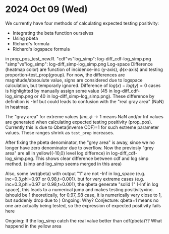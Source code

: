 2024 Oct 09 (Wed)
=================

We currently have four methods of calculating expected testing positivity:
* Integrating the beta function ourselves
* Using pbeta
* Richard's formula
* Richard's logspace formula

in prop_pos_test_new.R.
    "cdf"vs"log_simp": log-diff_cdf-log_simp.png
    "simp"vs"log_simp": log-diff_simp-log_simp.png
    Log-space Difference (heatmap color) are function of incidence-inc (y-axis), $\phi$(x-axis) and testing proportion-test_prop(group).
    For now, the differences are magnitude/absoulute value, signs are considered due to logspace calculation, but temporarly ignored.
    Difference of $log(x)-log(y)=0$ cases is highlighted by manually assign some value ($45$ in log-diff_cdf-log_simp.png or $40$ in log-diff_simp-log_simp.png). These difference by definition is -Inf but could leads to confusion with the "real gray area" (NaN) in heatmap.


The "gray area" for extreme values ($inc, \phi \rightarrow 1$ means NaN and/or Inf values are generated when calculating expected testing positivity (prop_pos).  Currently this is due to Qbeta(inverse CDF)=1 for such extreme parameter values. These ranges shrink as `test_prop` increases.

After fixing the pbeta denominator, the "grey area" is away, since we no longer have zero denominator due to overflow.
Now the previosly "grey area" are all in yellow((-10,0) level log differnce) in log-diff_cdf-log_simp.png. This shows clear difference between cdf and log simp method. (simp and log_simp seems merged in this area)

Also, some lwr(qbeta) with output "1" are not -Inf in log_space (e.g. inc=0.3,phi=0.97 or 0.98,t=0.001). but for very extreme cases (e.g. inc=0.3,phi=0.97 or 0.98,t=0.001), the qbeta generate "solid 1" (-Inf in log space), this leads to a numerical jump and makes testing positivity=inc. (should be 1 theoretically, for 0.97,.98 case, it is numerically very close to 1, but suddenly drop due to )
Ongoing: Why? 
Conjecture: qbeta=1 means no one are actually being tested, so the expression of expected positivity fails here

Ongoing: If the log_simp catch the real value better than cdf(pbeta)?? What happend in the yellow area
